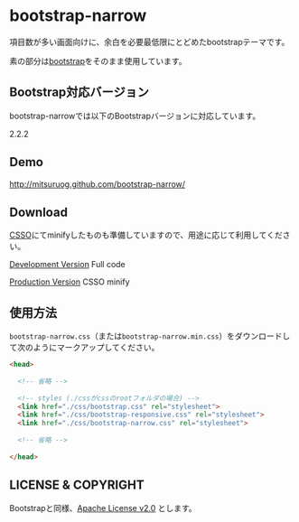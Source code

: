 bootstrap-narrow
================

項目数が多い画面向けに、余白を必要最低限にとどめたbootstrapテーマです。

素の部分は[bootstrap](http://twitter.github.com/bootstrap/)をそのまま使用しています。

Bootstrap対応バージョン
----
bootstrap-narrowでは以下のBootstrapバージョンに対応しています。

2.2.2

Demo
----
http://mitsuruog.github.com/bootstrap-narrow/

Download
----
[CSSO](https://github.com/css/csso)にてminifyしたものも準備していますので、用途に応じて利用してください。

[Development Version](https://raw.github.com/mitsuruog/bootstrap-narrow/master/bootstrap-narrow.css) Full code

[Production Version](https://raw.github.com/mitsuruog/bootstrap-narrow/master/bootstrap-narrow.min.css) CSSO minify

使用方法
----

`bootstrap-narrow.css`（または`bootstrap-narrow.min.css`）をダウンロードして次のようにマークアップしてください。

````html
<head>
 
  <!-- 省略 -->
 
  <!-- styles (./cssがcssのrootフォルダの場合) -->
  <link href="./css/bootstrap.css" rel="stylesheet">
  <link href="./css/bootstrap-responsive.css" rel="stylesheet">
  <link href="./css/bootstrap-narrow.css" rel="stylesheet">
  
  <!-- 省略 -->
  
</head>
````

LICENSE & COPYRIGHT
----
Bootstrapと同様、[Apache License v2.0](http://www.apache.org/licenses/LICENSE-2.0) とします。
